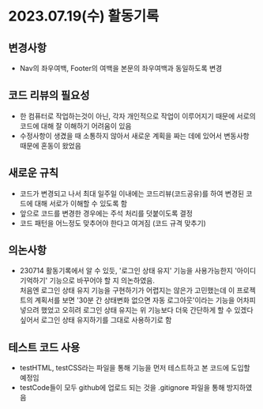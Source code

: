 # 2023.07.19(수) 활동기록

## 변경사항
- Nav의 좌우여백, Footer의 여백을 본문의 좌우여백과 동일하도록 변경

## 코드 리뷰의 필요성
- 한 컴퓨터로 작업하는것이 아닌, 각자 개인적으로 작업이 이루어지기 때문에 서로의 코드에 대해 잘 이해하기 어려움이 있음
- 수정사항이 생겼을 때 소통하지 않아서 새로운 계획을 짜는 데에 있어서 변동사항 때문에 혼동이 왔었음

## 새로운 규칙
- 코드가 변경되고 나서 최대 일주일 이내에는 코드리뷰(코드공유)를 하여 변경된 코드에 대해 서로가 이해할 수 있도록 함
- 앞으로 코드를 변경한 경우에는 주석 처리를 덧붙이도록 결정
- 코드 패턴을 어느정도 맞추어야 한다고 여겨짐 (코드 규격 맞추기)

## 의논사항
- 230714 활동기록에서 알 수 있듯, '로그인 상태 유지' 기능을 사용가능한지 '아이디 기억하기' 기능으로 바꾸어야 할 지 의논하였음.  
처음엔 로그인 상태 유지 기능을 구현하기가 어렵지는 않은가 고민했는데 이 프로젝트의 계획서를 보면 '30분 간 상태변화 없으면 자동 로그아웃'이라는 기능을 어차피 넣으려 했었고 오히려 로그인 상태 유지는 위 기능보다 더욱 간단하게 할 수 있겠다 싶어서 로그인 상태 유지하기를 그대로 사용하기로 함

## 테스트 코드 사용
- testHTML, testCSS라는 파일을 통해 기능을 먼저 테스트하고 본 코드에 도입할 예정임
- testCode들이 모두 github에 업로드 되는 것을 .gitignore 파일을 통해 방지하였음